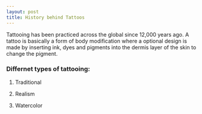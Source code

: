 ```yaml
---
layout: post
title: History behind Tattoos 
---
```


Tattooing has been practiced across the global since 12,000 years ago. A tattoo is basically a form of body modification where a optional design is made by inserting ink, dyes and pigments into the dermis layer of the skin to change the pigment.

### Differnet types of tattooing:

1. Traditional 

2. Realism 

3. Watercolor 


